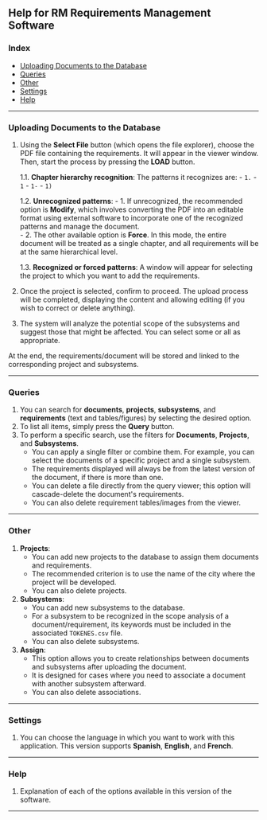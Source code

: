 ## Help for RM Requirements Management Software

### Index
- [Uploading Documents to the Database](#uploading-documents-to-the-database)
- [Queries](#queries)
- [Other](#other)
- [Settings](#settings)
- [Help](#help)

---

### Uploading Documents to the Database
1. Using the **Select File** button (which opens the file explorer), choose the PDF file containing the requirements. It will appear in the viewer window. Then, start the process by pressing the **LOAD** button.

   1.1. **Chapter hierarchy recognition**: The patterns it recognizes are:
        - `1.`
        - `1`
        - `1-`
        - `1)`

   1.2. **Unrecognized patterns**:
        - 1. If unrecognized, the recommended option is **Modify**, which involves converting the PDF into an editable format using external software to incorporate one of the recognized patterns and manage the document.  
        - 2. The other available option is **Force**. In this mode, the entire document will be treated as a single chapter, and all requirements will be at the same hierarchical level.  

   1.3. **Recognized or forced patterns**: A window will appear for selecting the project to which you want to add the requirements.

2. Once the project is selected, confirm to proceed. The upload process will be completed, displaying the content and allowing editing (if you wish to correct or delete anything).
3. The system will analyze the potential scope of the subsystems and suggest those that might be affected. You can select some or all as appropriate.

At the end, the requirements/document will be stored and linked to the corresponding project and subsystems.

---

### Queries
1. You can search for **documents**, **projects**, **subsystems**, and **requirements** (text and tables/figures) by selecting the desired option.
2. To list all items, simply press the **Query** button.
3. To perform a specific search, use the filters for **Documents**, **Projects**, and **Subsystems**.
   - You can apply a single filter or combine them. For example, you can select the documents of a specific project and a single subsystem.  
   - The requirements displayed will always be from the latest version of the document, if there is more than one.  
   - You can delete a file directly from the query viewer; this option will cascade-delete the document's requirements.  
   - You can also delete requirement tables/images from the viewer.

---

### Other
1. **Projects**:  
   - You can add new projects to the database to assign them documents and requirements.  
   - The recommended criterion is to use the name of the city where the project will be developed.  
   - You can also delete projects.
2. **Subsystems**:  
   - You can add new subsystems to the database.  
   - For a subsystem to be recognized in the scope analysis of a document/requirement, its keywords must be included in the associated `TOKENES.csv` file.  
   - You can also delete subsystems.
3. **Assign**:  
   - This option allows you to create relationships between documents and subsystems after uploading the document.  
   - It is designed for cases where you need to associate a document with another subsystem afterward.  
   - You can also delete associations.

---

### Settings
1. You can choose the language in which you want to work with this application. This version supports **Spanish**, **English**, and **French**.

---

### Help
1. Explanation of each of the options available in this version of the software.

---
